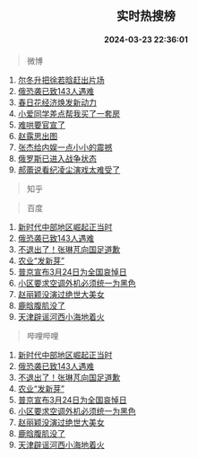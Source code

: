 <div align="center"><h2>实时热搜榜</h2><h4>2024-03-23 22:36:01</h4></div>

> 微博  

1. [尔冬升把徐若晗赶出片场](https://s.weibo.com/weibo?q=%23%E5%B0%94%E5%86%AC%E5%8D%87%E6%8A%8A%E5%BE%90%E8%8B%A5%E6%99%97%E8%B5%B6%E5%87%BA%E7%89%87%E5%9C%BA%23&t=31&band_rank=1&Refer=top)<br />
2. [俄恐袭已致143人遇难](https://s.weibo.com/weibo?q=%23%E4%BF%84%E6%81%90%E8%A2%AD%E5%B7%B2%E8%87%B4143%E4%BA%BA%E9%81%87%E9%9A%BE%23&t=31&band_rank=2&Refer=top)<br />
3. [春日花经济焕发新动力](https://s.weibo.com/weibo?q=%23%E6%98%A5%E6%97%A5%E8%8A%B1%E7%BB%8F%E6%B5%8E%E7%84%95%E5%8F%91%E6%96%B0%E5%8A%A8%E5%8A%9B%23&t=31&band_rank=3&Refer=top)<br />
4. [小爱同学差点帮我买了一套房](https://s.weibo.com/weibo?q=%23%E5%B0%8F%E7%88%B1%E5%90%8C%E5%AD%A6%E5%B7%AE%E7%82%B9%E5%B8%AE%E6%88%91%E4%B9%B0%E4%BA%86%E4%B8%80%E5%A5%97%E6%88%BF%23&t=31&band_rank=4&Refer=top)<br />
5. [难哄要官宣了](https://s.weibo.com/weibo?q=%23%E9%9A%BE%E5%93%84%E8%A6%81%E5%AE%98%E5%AE%A3%E4%BA%86%23&t=31&band_rank=5&Refer=top)<br />
6. [赵露思出图](https://s.weibo.com/weibo?q=%E8%B5%B5%E9%9C%B2%E6%80%9D%E5%87%BA%E5%9B%BE&t=31&band_rank=6&Refer=top)<br />
7. [张杰给内娱一点小小的震撼](https://s.weibo.com/weibo?q=%23%E5%BC%A0%E6%9D%B0%E7%BB%99%E5%86%85%E5%A8%B1%E4%B8%80%E7%82%B9%E5%B0%8F%E5%B0%8F%E7%9A%84%E9%9C%87%E6%92%BC%23&t=31&band_rank=7&Refer=top)<br />
8. [俄罗斯已进入战争状态](https://s.weibo.com/weibo?q=%23%E4%BF%84%E7%BD%97%E6%96%AF%E5%B7%B2%E8%BF%9B%E5%85%A5%E6%88%98%E4%BA%89%E7%8A%B6%E6%80%81%23&t=31&band_rank=8&Refer=top)<br />
9. [郝蕾说看纪凌尘演戏太难受了](https://s.weibo.com/weibo?q=%23%E9%83%9D%E8%95%BE%E8%AF%B4%E7%9C%8B%E7%BA%AA%E5%87%8C%E5%B0%98%E6%BC%94%E6%88%8F%E5%A4%AA%E9%9A%BE%E5%8F%97%E4%BA%86%23&t=31&band_rank=9&Refer=top)<br />

> 知乎  


> 百度  

1. [新时代中部地区崛起正当时](https://www.baidu.com/s?wd=%E6%96%B0%E6%97%B6%E4%BB%A3%E4%B8%AD%E9%83%A8%E5%9C%B0%E5%8C%BA%E5%B4%9B%E8%B5%B7%E6%AD%A3%E5%BD%93%E6%97%B6&sa=fyb_news&rsv_dl=fyb_news)<br />
2. [俄恐袭已致143人遇难](https://www.baidu.com/s?wd=%E4%BF%84%E6%81%90%E8%A2%AD%E5%B7%B2%E8%87%B4143%E4%BA%BA%E9%81%87%E9%9A%BE&sa=fyb_news&rsv_dl=fyb_news)<br />
3. [不退出了！张琳芃向国足道歉](https://www.baidu.com/s?wd=%E4%B8%8D%E9%80%80%E5%87%BA%E4%BA%86%EF%BC%81%E5%BC%A0%E7%90%B3%E8%8A%83%E5%90%91%E5%9B%BD%E8%B6%B3%E9%81%93%E6%AD%89&sa=fyb_news&rsv_dl=fyb_news)<br />
4. [农业“发新芽”](https://www.baidu.com/s?wd=%E5%86%9C%E4%B8%9A%E2%80%9C%E5%8F%91%E6%96%B0%E8%8A%BD%E2%80%9D&sa=fyb_news&rsv_dl=fyb_news)<br />
5. [普京宣布3月24日为全国哀悼日](https://www.baidu.com/s?wd=%E6%99%AE%E4%BA%AC%E5%AE%A3%E5%B8%833%E6%9C%8824%E6%97%A5%E4%B8%BA%E5%85%A8%E5%9B%BD%E5%93%80%E6%82%BC%E6%97%A5&sa=fyb_news&rsv_dl=fyb_news)<br />
6. [小区要求空调外机必须统一为黑色](https://www.baidu.com/s?wd=%E5%B0%8F%E5%8C%BA%E8%A6%81%E6%B1%82%E7%A9%BA%E8%B0%83%E5%A4%96%E6%9C%BA%E5%BF%85%E9%A1%BB%E7%BB%9F%E4%B8%80%E4%B8%BA%E9%BB%91%E8%89%B2&sa=fyb_news&rsv_dl=fyb_news)<br />
7. [赵丽颖没演过绝世大美女](https://www.baidu.com/s?wd=%E8%B5%B5%E4%B8%BD%E9%A2%96%E6%B2%A1%E6%BC%94%E8%BF%87%E7%BB%9D%E4%B8%96%E5%A4%A7%E7%BE%8E%E5%A5%B3&sa=fyb_news&rsv_dl=fyb_news)<br />
8. [鹿晗腹肌没了](https://www.baidu.com/s?wd=%E9%B9%BF%E6%99%97%E8%85%B9%E8%82%8C%E6%B2%A1%E4%BA%86&sa=fyb_news&rsv_dl=fyb_news)<br />
9. [天津辟谣河西小海地着火](https://www.baidu.com/s?wd=%E5%A4%A9%E6%B4%A5%E8%BE%9F%E8%B0%A3%E6%B2%B3%E8%A5%BF%E5%B0%8F%E6%B5%B7%E5%9C%B0%E7%9D%80%E7%81%AB&sa=fyb_news&rsv_dl=fyb_news)<br />

> 哔哩哔哩  

1. [新时代中部地区崛起正当时](https://www.baidu.com/s?wd=%E6%96%B0%E6%97%B6%E4%BB%A3%E4%B8%AD%E9%83%A8%E5%9C%B0%E5%8C%BA%E5%B4%9B%E8%B5%B7%E6%AD%A3%E5%BD%93%E6%97%B6&sa=fyb_news&rsv_dl=fyb_news)<br />
2. [俄恐袭已致143人遇难](https://www.baidu.com/s?wd=%E4%BF%84%E6%81%90%E8%A2%AD%E5%B7%B2%E8%87%B4143%E4%BA%BA%E9%81%87%E9%9A%BE&sa=fyb_news&rsv_dl=fyb_news)<br />
3. [不退出了！张琳芃向国足道歉](https://www.baidu.com/s?wd=%E4%B8%8D%E9%80%80%E5%87%BA%E4%BA%86%EF%BC%81%E5%BC%A0%E7%90%B3%E8%8A%83%E5%90%91%E5%9B%BD%E8%B6%B3%E9%81%93%E6%AD%89&sa=fyb_news&rsv_dl=fyb_news)<br />
4. [农业“发新芽”](https://www.baidu.com/s?wd=%E5%86%9C%E4%B8%9A%E2%80%9C%E5%8F%91%E6%96%B0%E8%8A%BD%E2%80%9D&sa=fyb_news&rsv_dl=fyb_news)<br />
5. [普京宣布3月24日为全国哀悼日](https://www.baidu.com/s?wd=%E6%99%AE%E4%BA%AC%E5%AE%A3%E5%B8%833%E6%9C%8824%E6%97%A5%E4%B8%BA%E5%85%A8%E5%9B%BD%E5%93%80%E6%82%BC%E6%97%A5&sa=fyb_news&rsv_dl=fyb_news)<br />
6. [小区要求空调外机必须统一为黑色](https://www.baidu.com/s?wd=%E5%B0%8F%E5%8C%BA%E8%A6%81%E6%B1%82%E7%A9%BA%E8%B0%83%E5%A4%96%E6%9C%BA%E5%BF%85%E9%A1%BB%E7%BB%9F%E4%B8%80%E4%B8%BA%E9%BB%91%E8%89%B2&sa=fyb_news&rsv_dl=fyb_news)<br />
7. [赵丽颖没演过绝世大美女](https://www.baidu.com/s?wd=%E8%B5%B5%E4%B8%BD%E9%A2%96%E6%B2%A1%E6%BC%94%E8%BF%87%E7%BB%9D%E4%B8%96%E5%A4%A7%E7%BE%8E%E5%A5%B3&sa=fyb_news&rsv_dl=fyb_news)<br />
8. [鹿晗腹肌没了](https://www.baidu.com/s?wd=%E9%B9%BF%E6%99%97%E8%85%B9%E8%82%8C%E6%B2%A1%E4%BA%86&sa=fyb_news&rsv_dl=fyb_news)<br />
9. [天津辟谣河西小海地着火](https://www.baidu.com/s?wd=%E5%A4%A9%E6%B4%A5%E8%BE%9F%E8%B0%A3%E6%B2%B3%E8%A5%BF%E5%B0%8F%E6%B5%B7%E5%9C%B0%E7%9D%80%E7%81%AB&sa=fyb_news&rsv_dl=fyb_news)<br />

